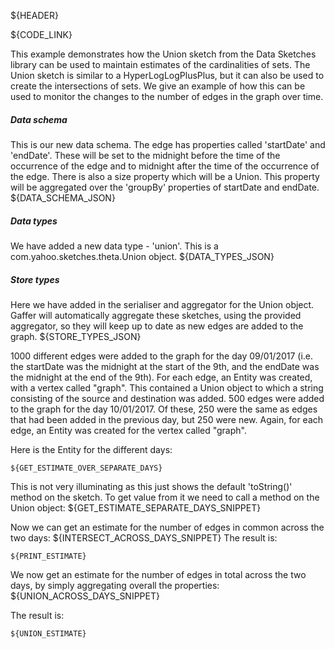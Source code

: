 ${HEADER}

${CODE_LINK}

This example demonstrates how the Union sketch from the Data Sketches library can be used to maintain estimates of the cardinalities of sets. The Union sketch is similar to a HyperLogLogPlusPlus, but it can also be used to create the intersections of sets. We give an example of how this can be used to monitor the changes to the number of edges in the graph over time.

##### Data schema
This is our new data schema. The edge has properties called 'startDate' and 'endDate'. These will be set to the midnight before the time of the occurrence of the edge and to midnight after the time of the occurrence of the edge. There is also a size property which will be a Union. This property will be aggregated over the 'groupBy' properties of startDate and endDate.
${DATA_SCHEMA_JSON}

##### Data types
We have added a new data type - 'union'. This is a com.yahoo.sketches.theta.Union object.
${DATA_TYPES_JSON}

##### Store types
Here we have added in the serialiser and aggregator for the Union object. Gaffer will automatically aggregate these sketches, using the provided aggregator, so they will keep up to date as new edges are added to the graph.
${STORE_TYPES_JSON}

1000 different edges were added to the graph for the day 09/01/2017 (i.e. the startDate was the midnight at the start of the 9th, and the endDate was the midnight at the end of the 9th). For each edge, an Entity was created, with a vertex called "graph". This contained a Union object to which a string consisting of the source and destination was added. 500 edges were added to the graph for the day 10/01/2017. Of these, 250 were the same as edges that had been added in the previous day, but 250 were new. Again, for each edge, an Entity was created for the vertex called "graph".

Here is the Entity for the different days:
```
${GET_ESTIMATE_OVER_SEPARATE_DAYS}
```

This is not very illuminating as this just shows the default 'toString()' method on the sketch. To get value from it we need to call a method on the Union object:
${GET_ESTIMATE_SEPARATE_DAYS_SNIPPET}

Now we can get an estimate for the number of edges in common across the two days:
${INTERSECT_ACROSS_DAYS_SNIPPET}
The result is:
```
${PRINT_ESTIMATE}
```

We now get an estimate for the number of edges in total across the two days, by simply aggregating overall the properties:
${UNION_ACROSS_DAYS_SNIPPET}

The result is:

```
${UNION_ESTIMATE}
```
